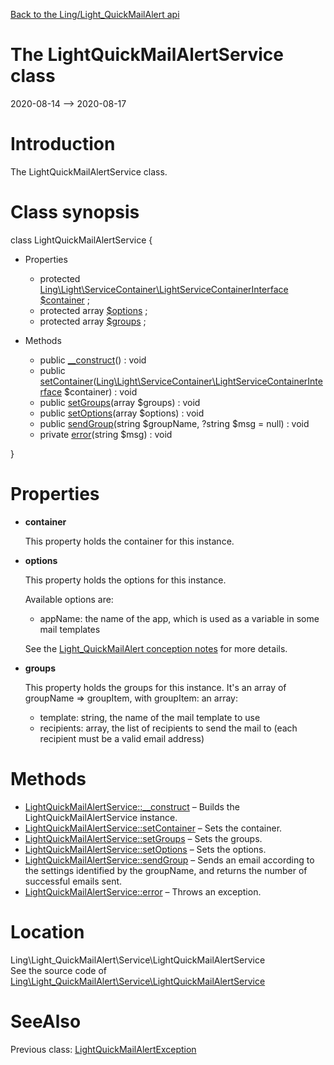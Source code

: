 [Back to the Ling/Light_QuickMailAlert api](https://github.com/lingtalfi/Light_QuickMailAlert/blob/master/doc/api/Ling/Light_QuickMailAlert.md)



The LightQuickMailAlertService class
================
2020-08-14 --> 2020-08-17






Introduction
============

The LightQuickMailAlertService class.



Class synopsis
==============


class <span class="pl-k">LightQuickMailAlertService</span>  {

- Properties
    - protected [Ling\Light\ServiceContainer\LightServiceContainerInterface](https://github.com/lingtalfi/Light/blob/master/doc/api/Ling/Light/ServiceContainer/LightServiceContainerInterface.md) [$container](#property-container) ;
    - protected array [$options](#property-options) ;
    - protected array [$groups](#property-groups) ;

- Methods
    - public [__construct](https://github.com/lingtalfi/Light_QuickMailAlert/blob/master/doc/api/Ling/Light_QuickMailAlert/Service/LightQuickMailAlertService/__construct.md)() : void
    - public [setContainer](https://github.com/lingtalfi/Light_QuickMailAlert/blob/master/doc/api/Ling/Light_QuickMailAlert/Service/LightQuickMailAlertService/setContainer.md)([Ling\Light\ServiceContainer\LightServiceContainerInterface](https://github.com/lingtalfi/Light/blob/master/doc/api/Ling/Light/ServiceContainer/LightServiceContainerInterface.md) $container) : void
    - public [setGroups](https://github.com/lingtalfi/Light_QuickMailAlert/blob/master/doc/api/Ling/Light_QuickMailAlert/Service/LightQuickMailAlertService/setGroups.md)(array $groups) : void
    - public [setOptions](https://github.com/lingtalfi/Light_QuickMailAlert/blob/master/doc/api/Ling/Light_QuickMailAlert/Service/LightQuickMailAlertService/setOptions.md)(array $options) : void
    - public [sendGroup](https://github.com/lingtalfi/Light_QuickMailAlert/blob/master/doc/api/Ling/Light_QuickMailAlert/Service/LightQuickMailAlertService/sendGroup.md)(string $groupName, ?string $msg = null) : void
    - private [error](https://github.com/lingtalfi/Light_QuickMailAlert/blob/master/doc/api/Ling/Light_QuickMailAlert/Service/LightQuickMailAlertService/error.md)(string $msg) : void

}




Properties
=============

- <span id="property-container"><b>container</b></span>

    This property holds the container for this instance.
    
    

- <span id="property-options"><b>options</b></span>

    This property holds the options for this instance.
    
    Available options are:
    - appName: the name of the app, which is used as a variable in some mail templates
    
    
    See the [Light_QuickMailAlert conception notes](https://github.com/lingtalfi/Light_QuickMailAlert/blob/master/doc/pages/conception-notes.md) for more details.
    
    

- <span id="property-groups"><b>groups</b></span>

    This property holds the groups for this instance.
    It's an array of groupName => groupItem,
    with groupItem: an array:
    - template: string, the name of the mail template to use
    - recipients: array, the list of recipients to send the mail to (each recipient must be a valid email address)
    
    



Methods
==============

- [LightQuickMailAlertService::__construct](https://github.com/lingtalfi/Light_QuickMailAlert/blob/master/doc/api/Ling/Light_QuickMailAlert/Service/LightQuickMailAlertService/__construct.md) &ndash; Builds the LightQuickMailAlertService instance.
- [LightQuickMailAlertService::setContainer](https://github.com/lingtalfi/Light_QuickMailAlert/blob/master/doc/api/Ling/Light_QuickMailAlert/Service/LightQuickMailAlertService/setContainer.md) &ndash; Sets the container.
- [LightQuickMailAlertService::setGroups](https://github.com/lingtalfi/Light_QuickMailAlert/blob/master/doc/api/Ling/Light_QuickMailAlert/Service/LightQuickMailAlertService/setGroups.md) &ndash; Sets the groups.
- [LightQuickMailAlertService::setOptions](https://github.com/lingtalfi/Light_QuickMailAlert/blob/master/doc/api/Ling/Light_QuickMailAlert/Service/LightQuickMailAlertService/setOptions.md) &ndash; Sets the options.
- [LightQuickMailAlertService::sendGroup](https://github.com/lingtalfi/Light_QuickMailAlert/blob/master/doc/api/Ling/Light_QuickMailAlert/Service/LightQuickMailAlertService/sendGroup.md) &ndash; Sends an email according to the settings identified by the groupName, and returns the number of successful emails sent.
- [LightQuickMailAlertService::error](https://github.com/lingtalfi/Light_QuickMailAlert/blob/master/doc/api/Ling/Light_QuickMailAlert/Service/LightQuickMailAlertService/error.md) &ndash; Throws an exception.





Location
=============
Ling\Light_QuickMailAlert\Service\LightQuickMailAlertService<br>
See the source code of [Ling\Light_QuickMailAlert\Service\LightQuickMailAlertService](https://github.com/lingtalfi/Light_QuickMailAlert/blob/master/Service/LightQuickMailAlertService.php)



SeeAlso
==============
Previous class: [LightQuickMailAlertException](https://github.com/lingtalfi/Light_QuickMailAlert/blob/master/doc/api/Ling/Light_QuickMailAlert/Exception/LightQuickMailAlertException.md)<br>

